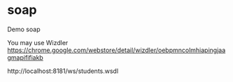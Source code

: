 # soap
Demo soap

You may use Wizdler
https://chrome.google.com/webstore/detail/wizdler/oebpmncolmhiapingjaagmapififiakb


http://localhost:8181/ws/students.wsdl

